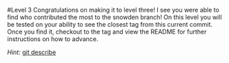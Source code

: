 #Level 3
Congratulations on making it to level three!
I see you were able to find who contributed the most to the snowden branch!
On this level you will be tested on your ability to see the closest tag from this current commit.
Once you find it, checkout to the tag and view the README for further instructions on how to advance.

*Hint:* [git describe](http://git-scm.com/docs/git-describe)
 
